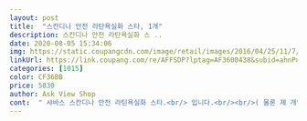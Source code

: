 ```yaml
---
layout: post 
title:  "스칸디나 안전 라탄욕실화 스타, 1개" 
description: 스칸디나 안전 라탄욕실화 스 ..
date: 2020-08-05 15:34:06 
img: https://static.coupangcdn.com/image/retail/images/2016/04/25/11/7/d7a6302b-0663-482c-8cdb-aecf4f35520d.jpg 
linkUrl: https://link.coupang.com/re/AFFSDP?lptag=AF3600438&subid=ahnPublicAsk&pageKey=11217037&itemId=48486242&vendorItemId=3021092619&traceid=V0-113-7688c671d20cae44 
categories: [1015] 
color: CF36BB 
price: 5830 
author: Ask View Shop 
cont:  " 샤바스 스칸디나 안전 라틴욕실화 스타.<br/> 입니다.<br/><br/>( 물론 제 개인적인 생각입니다 !! )<br/>( 저는 진짜 안미끄럽더군요!! )<br/>( 질들이기 까지 조금 불편했어요.<br/> )<br/>( 평발이라 항상 한사이즈 크게신어요... <br/> 평발의 불편함... <br/> ㅠ )<br/>(항상 저렴한걸 사용하다 이슬리퍼를 사용해서 그런걸수도있어요^^;ㅎㅎ)<br/>+)) 아래와 같은 이유로 1개 샀다가 몇일 뒤에 친정에도 사드렸는데<br/><br/> -<br/> -‐<br/><br/> -⭐ 참고로 저는 제돈으로 구입후 작성한 솔직한 상품평 입니다 ⭐<br/> -<br/>100% 국내 기술로 개발되어 발이 편안하고 피로를 덜어주며,<br/>1월 8일에 하나 구매해서 신어보니<br/>1️⃣ 상품을 구매하신 이유는 무엇인가요?<br/>2개 사서 양쪽 다 별로라고 하니 더 우울하더라구요<br/>2달정도 사용했지만 처음그대로 이며<br/>2️⃣ 이상품을 지인에게 추천하실건가요?<br/>《추가사진도 올렸습니다.<br/> 마지막 사진 2장 추가》<br/>사용대상  성인용.<br/><br/>사이즈  270mm<br/>상세설명  미끄럼 방지에 도움이 되는 복합 합성수지 재질로 가볍고,<br/>색상계열  그레이 계열.<br/><br/>제품명  샤바스 스칸디나 안전 라틴욕실화 스타.<br/><br/>형태  앞트임 슬리퍼.<br/><br/>↪ 저의 대답은 <br/>● ●진짜 도움 되셨으면 해서 시간내어 적습니다<br/>☘ 제 글이 도움이 되셨다면 도움한번 꾹  눌러 주세요 ^^ ☘<br/>⭐●믿고 구매하셔도 됩니다 !! 그냥 구입하세요●⭐<br/>⭐두번째 이유☆<br/> -<br/> -<br/> ->>><br/>⭐세번째 이유☆<br/> -<br/> -<br/> ->>><br/>⭐첫번째 이유☆<br/> -<br/> -<br/> ->>><br/>《돈2천원 더주고 이거산닷!!!》화장실용 슬리퍼는 솔직히 다#소 에서 자주 구입했습니다.<br/> 그런데 거기 제품들은 가격은 저렴한데 금방 닳아서... <br/> 이번에는 쿠팡에서 슬리퍼를 구입해보자 싶어 쿠팡 검색으로 우연히 이 제품을 보았습니다.<br/> 《 샤바스 스칸디나 안전 라틴욕실화 스타.<br/>》 판매사진과, 판매설명을 자세히 보니 좋아보이더군요.<br/> 그래도 처음엔 늘 2천원짜리를 구입하다가 두배가격인, 4,650원이 비싸게 느껴지더군요... <br/>;;<br/> >>> ⭐⭐⭐⭐⭐ <<<<br/>⭐ 2020년 2월 15일 추가후기 ⭐<br/>⭐ 사용후기 ⭐<br/>⭐ 제품소개 ⭐<br/>⭐2019년 12월 20일 추가후기⭐<br/> ⚘ 질문의 답⚘ <br/><br/><br/>가격대는 몇 천원 차이도 나고 싼 것도 있고... <br/><br/>가격들이 비슷비슷 한 제품들이 많더라구요.<br/><br/>가격은 1월에 5,340원 이었어요<br/>가능하면 사용후 슬리퍼를 세워두세요<br/>가볍진 않고요.<br/><br/>거기다 평발이라 양옆이 넓어요... <br/>.<br/><br/>결론은 완젼 좋아용❤<br/>곰팡이... <br/> 어때요 ? 많이 생겼나요 ?? 거의 없습니다.<br/>ㅎㅎ<br/>곰팡이가 덜 생깁니다.<br/><br/>곰팡이가 생기는 이유는 물기가 있는 화장실에 문을 닫아 습해서<br/>곰팡이도 많이 안생기는것 같습니다.<br/> ^^<br/>곰팡이도 안생기고 좋습니다.<br/> 굿 !!<br/>그냥 딱 좋습니다.<br/> 너무 잘 샀어요❤<br/>그냥 슬리퍼를 신고들어갔다가... <br/> 아... <br/> 양말에 물... <br/> !!<br/>그동안의 경험을 토대로 남겨본 상품평입니다.<br/><br/>그래도 물기가 빨리 마르고 푹신해서 신기로 했습니다.<br/><br/>그래서 그냥 메인에 판매 1위를 믿고 구매했어요.<br/><br/>그래서 다른데 필요한데 있다고해서 거기드렸어요<br/>그래서 제별점은 별 ☆☆☆☆☆ 5개.<br/><br/>그러다보니 결정장애가 오더라구요^^;;<br/>그러다보니 고급스럽고 비싼제품보다는<br/>그러면 물기제거가 훨씬더 빠르고 곰팡이는 많이 안생깁니다 <br/>그런데 몇개월 신어보니 발 닿는 부분이 누래지더라구요<br/>그런데 앞 전 살던 아파트는 5년정도 살았는데<br/>그렇다고 무거워서 불편한 것도 아니구요.<br/><br/>그리고 100%는 아니지만 미끄러움이 확실히 덜 합니다.<br/><br/>그리고 30년도 더 넘는 경험상!!!<br/>그리고 가격이 저렴해도 쿠팡의  로켓배송 이 된다는 점이 마음에듭니다.<br/><br/>그리고 추가사진을 봐 주세요 ^^<br/>그리고 추운날에 신어도 발이 시렵지않아요.<br/><br/>남편과 둘이 잘 사용하고 있구요 ♡<br/>남편도 좋다고 하나더 구입 하라네요.<br/><br/>내가 샤워할때나 볼일볼때나 손 씻을때나<br/>너무 미끄러워서 무섭고 불안하다보니,<br/>너무 좋습니다❤<br/>네  !!  이 제품을 추천 합니다.<br/> ^^♡<br/>높이가 낮아서 물이 새어 들어온다고 별로라고 하셨어요<br/>뇌진탕 당할뻔 한 적이 몇 번 있었어요.<br/><br/>눼 눼 서방님 얼릉 대령해 드려야죠.<br/> ㅎㅎㅎ<br/>닉네임 처럼 레알솔직하게요! 도움이돼요 꾸욱 눌러주세용●●<br/>다#소 제품은 볼이 조금 쪼이고 딱딱해서 항상 처음엔 불편했습니다.<br/><br/>두께가 있지만 무겁지 않고 가볍고 따뜻합니다.<br/><br/>디자인도 이쁘고 가볍고 넓고... <br/> 안살 이유가 없어요.<br/> ㅋㅋ<br/>디자인은 완젼 마음에 들진 않았지만 괜찮았구요.<br/><br/>따로 추가 후기 작성 할께요 ^^<br/>라탄 패턴을 넣어서 멋을 살린 형태, 그리고 편안함을 주는<br/>마모처리가 좀 안좋네요.<br/> (사진참고)<br/>매우 만족 합니다 !!<br/>매일 2천원 짜리로 구입했는데... <br/> 보기보다 가격이 좀 쎄다싶었어요.<br/> ^^;; 그래도 맨 위쪽에 뜬 상품이라서 인기가 좋고, 재질이 좋은것 같아서 믿고 구매를 했습니다.<br/> (지금 생각해보면 돈 2,000원이 뭐가그리 아깝다고 고민을.<br/>.<br/>ㅋ)  로켓배송 으로 하루만에 제품이 도착해서 상품을 받자마자 이리, 저리 살펴 보았습니다.<br/>☆역시 비싼제품은 확실한 이유가있더군요☆<br/>몇 달에 한번씩 욕실화를 바꿔줍니다.<br/><br/>모던한 그레이로 통일했습니다<br/>문을 조금만 열어놓고 있으면 바닥도 슬리퍼도 물기가 날아가<br/>물기가 금방 빠져서 좋습니다.<br/><br/>물때도 좀 끼는것 같아요<br/>미끄러운건 마찬가지인데 그 횟수가 많냐작냐<br/>미끄러워서 한 달에 많게는 4번도 바꿔봤어요.<br/><br/>바꿔줘야할 시기가 다가온듯하여 쿠팡에서 검색을<br/>발이 폭신폭신 한게 편하고 미끄러짐도 없고<br/>방금도 샤워하고 슬리퍼를 탁! 탁! 치고 벗었는데... <br/><br/>배송받고 빨리 사용하려고 다다다닥뜯어보니,<br/>변함 없이 처음처럼 편안하고, 푹신하고, 튼튼하게 잘 사용 하고  있습니다 ^^<br/>부드러운 거실화 및 욕실화 겸용으로 사용가능 합니다.<br/><br/>불량같아보이는? 그런 느낌이네요 .<br/>;<br/>비싼건 만원넘는 욕실화로 사봤는데도<br/>사용하는데 아무런지장이 없으므로 바로 사용했지요^^<br/>사용하면 할수록 더 마음에 드는 욕실화에요^<br/> -^<br/>사진으로 보는것 보다 모던한 느낌도 안나고<br/>상품이 좋아보이고 가격대비 좋은 제품일듯해서 구입 했습니다  ^^<br/>새아파트에 욕실바닥이 미끄러운 타일은 아닙니다.<br/><br/>생기는 이유가 큽니다.<br/><br/>샤워하면서 입구에 세워둔 슬리퍼에 물이 흠뻑 젖어도<br/>슬리퍼 매트 바닥 두께가 있어서 물기가 있는 화장실 바닥에<br/>슬리퍼를 바닥에 탁!탁! 두세번 치고 그냥두면 조금만 시간이 지나면<br/>신발이 20%면 타일이 80%는 된다고 생각되네요.<br/><br/>신을수록 별로 정감이 안가서 바꿨습니다<br/>아파트거주만 23년이 넘습니다.<br/><br/>약간 무겁더라구요<br/>양 옆에도 쪼이지 않으며, 신고 있는데 너무 편했어요<br/>양말에 물이 안들어 옵니다.<br/><br/>양말을 신고있어도 그냥 신고 들어가서 사용해도<br/>어디까지나 개인의 의견일뿐이니,<br/>어떤 제품이던 사용하는 방법에 따라 깨끗하고<br/>여러가지 제품들이 많은데<br/>여자인 저는 키가 171에 발이 큰편입니다... <br/> ㅠ<br/>여지껏 이런 슬리퍼는 처음입니다.<br/><br/>오래쓰니까 누래져서 별로입니다<br/>와... <br/> 신세계네요.<br/>ㅎㅎ<br/>왜 쿠팡추천 제품인지 별로 이해가 안되는 부분이네요ㅠㅠ<br/>요제품은 욕실에서 미끄러운제품은 아닌듯하네요.<br/><br/>욕실에서 움직이면 바닥과 압착되는 느낌이라서<br/>욕실타일이 안방과 거실 둘 다 너무 미끄러워서<br/>욕실화 바꾸기전에  롯x마트에서<br/>욕실화... <br/> 요게 뭐라고... <br/>ㅋㅋ<br/>욕실화가 더러워져서 바꾸는게 아니라<br/>욕실화가 멀쩡하긴한데 2% 모자라더군요.<br/><br/>욕실화를 바꾸고 신어보고, 사용해보니 앞전에 사용하던 제품과<br/>욕실화의 소재에따라 문제일수도 있겠지만<br/>우리딸 목욕시킬때나<br/>원래이런건가? 싶다가도... <br/><br/>위생상 물때가 많이 꼈다 싶을때는 갈아주는게 상책이죠.<br/><br/>이사하고 거실화랑 욕실화 한번에 다 바꾸면서<br/>일단 빨리 바꿔주고싶은 욕실화였고<br/>작년 10월달에 구입후 4개월이 지나갔네요... <br/>ㅎ<br/>저는 빠른 물기흡수도, 미끄럼방지도 확실히 다르게 느껴집니다!!<br/>저는 재구매 의사 없습니다<br/>저렴하고 괜찮은 제품으로 선호합니다.<br/><br/>전 타일이 더 문제가 많다고 생각해요.<br/><br/>정도였지 다 미끌리더라구요.<br/><br/>정말 많이했어요.<br/><br/>정확하게 계산은 안했는데 몇 달 사용할동안<br/>제 글을 읽은신 분들에게 조금이나마 도움이 되기를 바라며... <br/><br/>제 발사이즈가 150155인데 신발이 여유가 있고<br/>제품받고 10일 사용한 후에 후기남깁니다.<br/><br/>조금뒤 바로 신고들어가도 물기가 많이 없었어요.<br/><br/>지금 당장은 새제품이라 좋은것일수도 있으니 한 한,두달 사용해보고<br/>지금 아파트는 완공해서 입주한지 1년도 안된<br/>지금은 5,900원이라 조금 올랐네요<br/>짜증 짜증 났었는데... <br/> 이 슬리퍼는 금방 물기가 제거되어서 좋습니다.<br/><br/>참고만 해주시길 바랍니다^<br/> -^<br/>처음 사용한 날 보다,<br/>콧수염모양 디자인도 예뻐서 구매했습니다<br/>쿠팡에서 욕실화 검색하니 상단에 뜨기도 하고<br/>폭신 폭신 합니다.<br/><br/>폭신폭신 아주 좋습니다 ^^<br/>하루에 욕실을 12번도 더 가는데<br/>하지만 이제품은 양볼이 넓고, 슬리퍼 매트가 쿠션(?)처럼<br/>한 꼼꼼하는 성격이라 작은거 하나도 지나치지못하네요;;<br/>한번 구입해 사용해보세요 ^^  후회 안하실 겁니다 !!<br/>한번도 미끌린적이 없었거든요.<br/><br/>한켤레에 2천원대로 싸구려사다가 썼었는데<br/>항상 남편이 샤워후 젖어있는 욕실에 아무생각없이 들어가서<br/>항상 친절하신 쿠팡맨님들 수고가 많으십니다.<br/><br/>항상 쿠팡의 빠른 로켓배송과<br/>확실히 두꺼움을 느끼고 있습니다 ^^v<br/>확실히 차이가 나더군요 !!<br/>후기도 좋고 가격도 괜찮고... <br/><br/>후기들 중 어떤분은 두께가 얇다고 하시던데... <br/> 전 보통 슬리퍼보다<br/>" 
---
```

